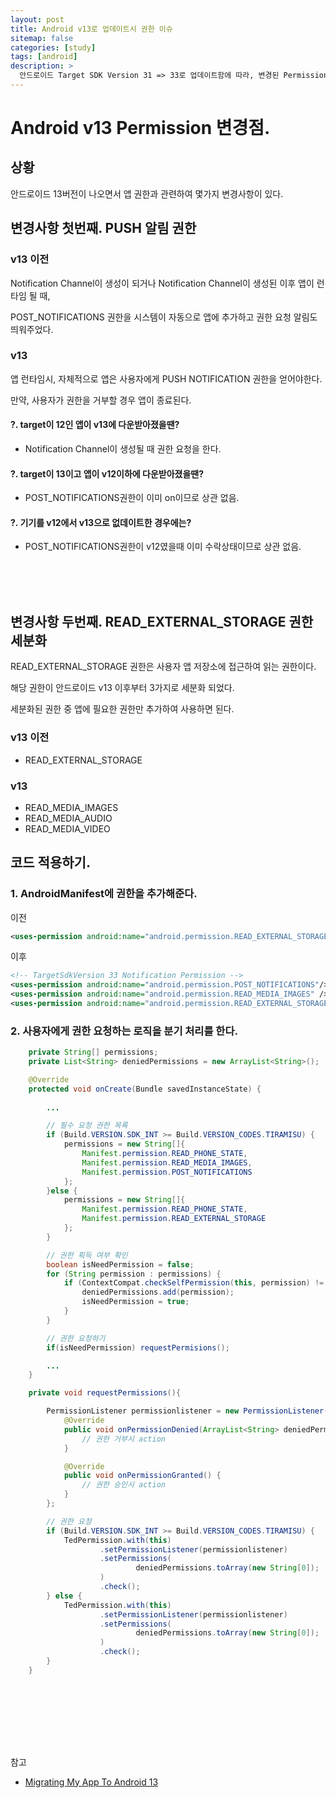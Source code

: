 ```yaml
---
layout: post
title: Android v13로 업데이트시 권한 이슈 
sitemap: false
categories: [study]
tags: [android]
description: >
  안드로이드 Target SDK Version 31 => 33로 업데이트함에 따라, 변경된 Permission 
---
```


# Android v13 Permission 변경점. 

## 상황
안드로이드 13버전이 나오면서 앱 권한과 관련하여 몇가지 변경사항이 있다. 


## 변경사항 첫번째. PUSH 알림 권한
### v13 이전
Notification Channel이 생성이 되거나 Notification Channel이 생성된 이후 앱이 런타임 될 때, 

POST_NOTIFICATIONS 권한을 시스템이 자동으로 앱에 추가하고 권한 요청 알림도 띄워주었다. 

### v13
앱 런타임시, 자체적으로 앱은 사용자에게 PUSH NOTIFICATION 권한을 얻어야한다. 

만약, 사용자가 권한을 거부할 경우 앱이 종료된다.

#### ?. target이 12인 앱이 v13에 다운받아졌을땐?
- Notification Channel이 생성될 때 권한 요청을 한다. 

#### ?. target이 13이고 앱이 v12이하에 다운받아졌을땐?
- POST_NOTIFICATIONS권한이 이미 on이므로 상관 없음. 

#### ?. 기기를 v12에서 v13으로 없데이트한 경우에는?
- POST_NOTIFICATIONS권한이 v12였을때 이미 수락상태이므로 상관 없음. 

<br>
<br>
<br>

## 변경사항 두번째. READ_EXTERNAL_STORAGE 권한 세분화
READ_EXTERNAL_STORAGE 권한은 사용자 앱 저장소에 접근하여 읽는 권한이다. 

해당 권한이 안드로이드 v13 이후부터 3가지로 세분화 되었다.

세분화된 권한 중 앱에 필요한 권한만 추가하여 사용하면 된다. 

### v13 이전
- READ_EXTERNAL_STORAGE

### v13 
- READ_MEDIA_IMAGES
- READ_MEDIA_AUDIO
- READ_MEDIA_VIDEO


## 코드 적용하기.

### 1. AndroidManifest에 권한을 추가해준다. 

이전
~~~xml
<uses-permission android:name="android.permission.READ_EXTERNAL_STORAGE"/>
~~~

이후
~~~xml
<!-- TargetSdkVersion 33 Notification Permission -->
<uses-permission android:name="android.permission.POST_NOTIFICATIONS"/>
<uses-permission android:name="android.permission.READ_MEDIA_IMAGES" />
<uses-permission android:name="android.permission.READ_EXTERNAL_STORAGE" android:maxSdkVersion="32"/> 
~~~


### 2. 사용자에게 권한 요청하는 로직을 분기 처리를 한다. 
~~~java
    private String[] permissions;
    private List<String> deniedPermissions = new ArrayList<String>();

    @Override
	protected void onCreate(Bundle savedInstanceState) {
        
        ...

        // 필수 요청 권한 목록
        if (Build.VERSION.SDK_INT >= Build.VERSION_CODES.TIRAMISU) {
            permissions = new String[]{
                Manifest.permission.READ_PHONE_STATE,
                Manifest.permission.READ_MEDIA_IMAGES,
                Manifest.permission.POST_NOTIFICATIONS
            };
        }else {
            permissions = new String[]{
                Manifest.permission.READ_PHONE_STATE,
                Manifest.permission.READ_EXTERNAL_STORAGE
            };
        }

        // 권한 획득 여부 확인
        boolean isNeedPermission = false;
        for (String permission : permissions) {
            if (ContextCompat.checkSelfPermission(this, permission) != PackageManager.PERMISSION_GRANTED) {
                deniedPermissions.add(permission);
                isNeedPermission = true;
            }
        }

        // 권한 요청하기 
        if(isNeedPermission) requestPermisions();

        ...
    }

    private void requestPermissions(){

		PermissionListener permissionlistener = new PermissionListener() {
			@Override
			public void onPermissionDenied(ArrayList<String> deniedPermissions) {
				// 권한 거부시 action
			}

			@Override
			public void onPermissionGranted() {
                // 권한 승인시 action 
			}
		};

        // 권한 요청 
		if (Build.VERSION.SDK_INT >= Build.VERSION_CODES.TIRAMISU) {
			TedPermission.with(this)
					.setPermissionListener(permissionlistener)
					.setPermissions(
							deniedPermissions.toArray(new String[0]);
					)
					.check();
		} else {
			TedPermission.with(this)
					.setPermissionListener(permissionlistener)
					.setPermissions(
							deniedPermissions.toArray(new String[0]);
					)
					.check();
		}
    }
    
~~~


<br>
<br>
<br>
<br>
<br>

참고
- [Migrating My App To Android 13](https://medium.com/tech-takeaways/migrating-my-app-to-android-13-f5ad0649d23d)